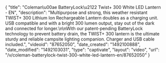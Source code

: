 {
    "title": "Coleman\u00ae BatteryLock\u2122 Twist+ 300 White LED Lantern - EN",
    "description": "Multipurpose and strong, this weather resistant TWIST+ 300 Lithium Ion Rechargeable Lantern doubles as a charging unit. USB compatible and with a bright 300 lumen output, stay out of the dark and connected for longer.\n\nWith our patent-pending BatteryLock technology to prevent battery drain, the TWIST+ 300 lantern is the ultimate sturdy and reliable campsite lighting companion. Charger and USB cable included.",
    "videoid": "87652050",
    "date_created": "1492100888",
    "date_modified": "1492103031",
    "type": "captivate",
    "layout": "video",
    "url": "\/v\/coleman-batterylock-twist-300-white-led-lantern-en\/87652050"
}